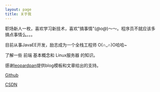 ```yaml
---
layout: page
title: 关于我 
---
```


职场新人一枚，喜欢学习新技术，喜欢"搞事情"(*@ο@*)～～。程序员不就应该多搞点事情么。。。
<p>
目前从事JavaEE开发，励志成为一个全栈工程师 O(∩_∩)O哈哈~
<p>
了解一些 前端 基本概念和 Linux服务器 的知识。

<p>
感谢<a href="http://baixin.io" target="_blank">leopardpan</a>提供blog模板和文章给出的支持。
<p>

<p>
<a href="https://github.com/zhuSilence" target="_blank">Github</a>

<a href="http://blog.csdn.net/u010900376" target="_blank">CSDN</a>
<p>

